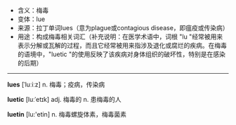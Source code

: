 - <span class="definition">含义：梅毒</span>
- <span class="definition">变体：lue</span>
- <span class="definition">来源：拉丁单词lues（意为plague或contagious disease，即瘟疫或传染病）</span>
- <span class="definition">用途：构成梅毒相关词汇（补充说明：在医学术语中，词根 "lu "经常被用来表示分解或瓦解的过程，而且它经常被用来指涉及退化或腐烂的疾病。在梅毒的语境中，"luetic "的使用反映了该疾病对身体组织的破坏性，特别是在感染的后期）</span>


---


<span class="vocabulary">**lues**</span> [ˈluːiːz] n. 梅毒；疫病，传染病

<span class="vocabulary">**luetic**</span> [luːˈetɪk] adj. 梅毒的 n. 患梅毒的人

<span class="vocabulary">**luetin**</span> [lu:'etin] n. 梅毒螺旋体素，梅毒菌素
